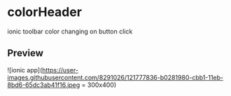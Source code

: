 
# colorHeader
ionic toolbar color changing on button click

## Preview
![ionic app](https://user-images.githubusercontent.com/8291026/121777836-b0281980-cbb1-11eb-8bd6-65dc3ab41f16.jpeg = 300x400)
